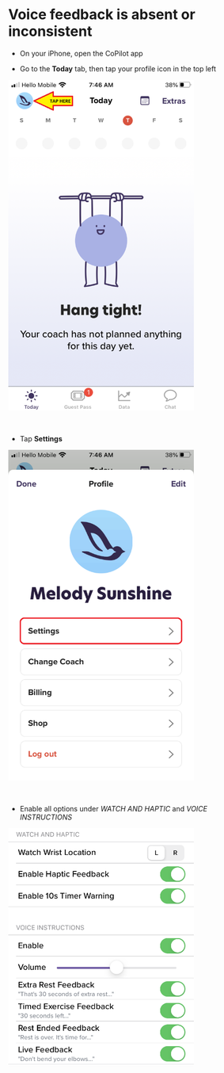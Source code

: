 # Voice feedback is absent or inconsistent

- On your iPhone, open the CoPilot app

- Go to the **Today** tab, then tap your profile icon in the top left

<img src="png/b62eb6203b59aa1129499020860f0a01.png" width="375">

&nbsp;

- Tap **Settings**

<img src="png/a3f0b8683eb60cc22e8e7e451527640d.png" width="375">

&nbsp;

- Enable all options under *WATCH AND HAPTIC* and *VOICE INSTRUCTIONS*

<img src="png/66d1a80f8259943d36376ac4b0626f6a.png" width="375">
